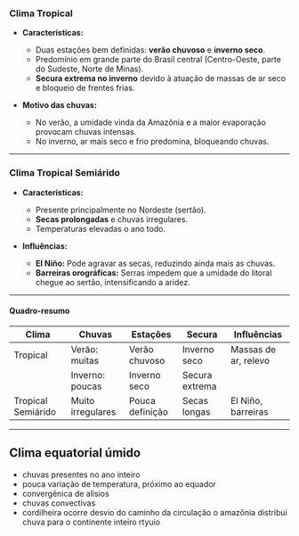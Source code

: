 ### **Clima Tropical**

- **Características:**
    - Duas estações bem definidas: **verão chuvoso** e **inverno seco**.
    - Predomínio em grande parte do Brasil central (Centro-Oeste, parte do Sudeste, Norte de Minas).
    - **Secura extrema no inverno** devido à atuação de massas de ar seco e bloqueio de frentes frias.
        
- **Motivo das chuvas:**
    - No verão, a umidade vinda da Amazônia e a maior evaporação provocam chuvas intensas.
    - No inverno, ar mais seco e frio predomina, bloqueando chuvas.

---

### **Clima Tropical Semiárido**

- **Características:**
    - Presente principalmente no Nordeste (sertão).
    - **Secas prolongadas** e chuvas irregulares.
    - Temperaturas elevadas o ano todo.
        
- **Influências:**
    - **El Niño:** Pode agravar as secas, reduzindo ainda mais as chuvas.
    - **Barreiras orográficas:** Serras impedem que a umidade do litoral chegue ao sertão, intensificando a aridez.
        

---
#### **Quadro-resumo**

|Clima|Chuvas|Estações|Secura|Influências|
|---|---|---|---|---|
|Tropical|Verão: muitas|Verão chuvoso|Inverno seco|Massas de ar, relevo|
||Inverno: poucas|Inverno seco|Secura extrema||
|Tropical Semiárido|Muito irregulares|Pouca definição|Secas longas|El Niño, barreiras|

---

## Clima equatorial úmido  

- chuvas presentes no ano inteiro
- pouca variação de temperatura, próximo ao equador
- convergênica de alísios
- chuvas convectivas
- cordilheira ocorre desvio do caminho da circulação o amazônia distribui chuva para o continente inteiro rtyuio 